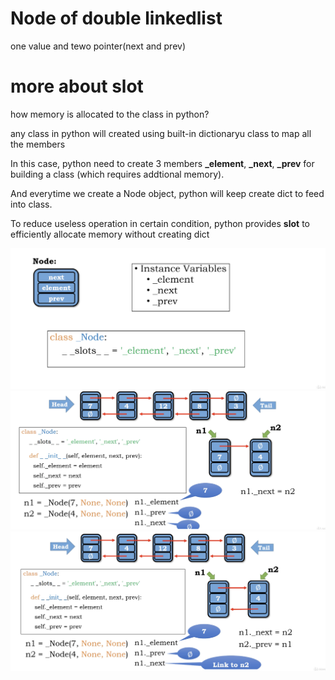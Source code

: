 # Node of double linkedlist

one value and tewo pointer(next and prev)

# more about __slot__

how memory is allocated to the class in python?

any class in python will created using built-in dictionaryu class to map all the members

In this case, python need to create 3 members **_element**, **_next**, **_prev** for building a class (which requires addtional memory).

And everytime we create a Node object, python will keep create dict to feed into class.

To reduce useless operation in certain condition, python provides **__slot__** to efficiently allocate memory without creating dict

<img src='../asserts/118_1.png'></img>
<img src='../asserts/118_2.png'></img>
<img src='../asserts/118_3.png'></img>
